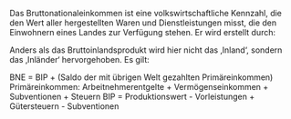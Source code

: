 Das Bruttonationaleinkommen ist eine volkswirtschaftliche Kennzahl, die den Wert aller hergestellten Waren und Dienstleistungen misst, die den Einwohnern eines Landes zur Verfügung stehen. Er wird erstellt durch:



Anders als das Bruttoinlandsprodukt wird hier nicht das ‚Inland‘, sondern das ‚Inländer‘ hervorgehoben. Es gilt:

BNE = BIP + (Saldo der mit übrigen Welt gezahlten Primäreinkommen)
	Primäreinkommen: Arbeitnehmerentgelte + Vermögenseinkommen + Subventionen + Steuern
	BIP = Produktionswert - Vorleistungen + Gütersteuern - Subventionen
